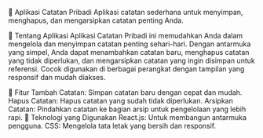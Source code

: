 📒 Aplikasi Catatan Pribadi
Aplikasi catatan sederhana untuk menyimpan, menghapus, dan mengarsipkan catatan penting Anda.


📖 Tentang Aplikasi
Aplikasi Catatan Pribadi ini memudahkan Anda dalam mengelola dan menyimpan catatan penting sehari-hari. Dengan antarmuka yang simpel, Anda dapat menambahkan catatan baru, menghapus catatan yang tidak diperlukan, dan mengarsipkan catatan yang ingin disimpan untuk referensi. Cocok digunakan di berbagai perangkat dengan tampilan yang responsif dan mudah diakses.

🚀 Fitur
Tambah Catatan: Simpan catatan baru dengan cepat dan mudah.
Hapus Catatan: Hapus catatan yang sudah tidak diperlukan.
Arsipkan Catatan: Pindahkan catatan ke bagian arsip untuk pengelolaan yang lebih rapi.
🔧 Teknologi yang Digunakan
React.js: Untuk membangun antarmuka pengguna.
CSS: Mengelola tata letak yang bersih dan responsif.

